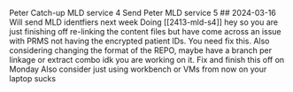 Peter Catch-up
MLD service 4
Send Peter
MLD service 5 ## 2024-03-16
Will send MLD identfiers next week
Doing [[2413-mld-s4]]
hey so you are just finishing off re-linking the content files but have come across an issue with PRMS not having the encrypted patient IDs.
You need fix this.
Also considering changing the format of the REPO, maybe have a branch per linkage or extract combo idk you are working on it.
Fix and finish this off on Monday
Also consider just using workbench or VMs from now on your laptop sucks
